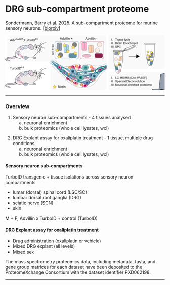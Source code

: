 # DRG sub-compartment proteome

Sondermann, Barry et al. 2025. A sub-compartment proteome for murine sensory neurons. [[biorxiv](https://www.biorxiv.org/content/10.1101/2025.06.13.659475v1)]

![turboID transgenic approach to label advillin positive sensory neurons](https://github.com/aliibarry/turboID/blob/main/figures/schema.png)

----

### Overview

1. Sensory neuron sub-compartments  - 4 tissues analysed  
&nbsp;&nbsp;&nbsp;&nbsp;  a. neuronal enrichment  
&nbsp;&nbsp;&nbsp;&nbsp;  b. bulk proteomics (whole cell lysates, wcl)  

3. DRG Explant assay for oxaliplatin treatment - 1 tissue, multiple drug conditions  
&nbsp;&nbsp;&nbsp;&nbsp;  a. neuronal enrichment  
&nbsp;&nbsp;&nbsp;&nbsp;  b. bulk proteomics (whole cell lysates, wcl)  


#### Sensory neuron sub-compartments   
TurboID transgenic + tissue isolations across sensory neuron compartments

* lumar (dorsal) spinal cord (LSC/SC)
* lumbar dorsal root ganglia (DRG)
* sciatic nerve (SCN)
* skin
  
M + F, Advillin x TurboID + control (TurboID)

#### DRG Explant assay for oxaliplatin treatment

* Drug administration (oxaliplatin or vehicle)  
* Mixed DRG explant (all levels)   
* Mixed sex  

The mass spectrometry proteomics data, including metadata, fasta, and gene group matrices for each dataset have been deposited to the ProteomeXchange Consortium with the dataset identifier PXD062198. 

----
